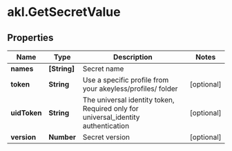 # akl.GetSecretValue

## Properties

Name | Type | Description | Notes
------------ | ------------- | ------------- | -------------
**names** | **[String]** | Secret name | 
**token** | **String** | Use a specific profile from your akeyless/profiles/ folder | [optional] 
**uidToken** | **String** | The universal identity token, Required only for universal_identity authentication | [optional] 
**version** | **Number** | Secret version | [optional] 


